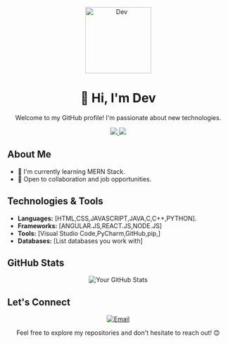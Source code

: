 <!-- Title Section -->
<p align="center">
  <img src="your_profile_image_url" alt="Dev" width="150" height="150">
</p>

<h1 align="center">👋 Hi, I'm Dev</h1>
<p align="center">
  Welcome to my GitHub profile! I'm passionate about new technologies.
</p>

<!-- Social Links -->
<p align="center">
  <a href="your_linkedin_profile_url" alt="LinkedIn">
    <img src="https://img.shields.io/badge/-LinkedIn-0077B5?style=flat-square&logo=linkedin&logoColor=white" />
  </a>
  <a href="your_twitter_profile_url" alt="Twitter">
    <img src="https://img.shields.io/badge/-Twitter-1DA1F2?style=flat-square&logo=twitter&logoColor=white" />
  </a>
  <!-- Add more social links as needed -->
</p>

<!-- About Me Section -->
## About Me

- 🌱 I'm currently learning MERN Stack.
- 💼 Open to collaboration and job opportunities.

<!-- Technologies & Tools Section -->
## Technologies & Tools

- **Languages:** [HTML,CSS,JAVASCRIPT,JAVA,C,C++,PYTHON].
- **Frameworks:** [ANGULAR.JS,REACT.JS,NODE.JS]
- **Tools:** [Visual Studio Code,PyCharm,GitHub,pip,]
- **Databases:** [List databases you work with]

<!-- GitHub Stats Section -->
## GitHub Stats

<p align="center">
  <img src="https://github-readme-stats.vercel.app/api?username=your-username&show_icons=true&hide=contribs,prs&theme=radical" alt="Your GitHub Stats">
</p>

<!-- Let's Connect Section -->
## Let's Connect

<p align="center">
  <a href="mailto:firegangster29@example.com">
    <img src="https://img.shields.io/badge/Email-D14836?style=flat-square&logo=gmail&logoColor=white" alt="Email">
  </a>
 
</p>

<p align="center">
  Feel free to explore my repositories and don't hesitate to reach out! 😊
</p>

